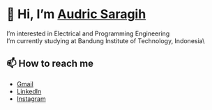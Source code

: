 # 👋 Hi, I’m [Audric Saragih](https://github.com/audricsaragih)

I’m interested in Electrical and Programming Engineering  <br />
I’m currently studying at Bandung Institute of Technology, Indonesia\

[//]: <> (- 💞️ I’m looking to collaborate on ...)
## 📫 How to reach me
* [Gmail](mailto:audric.saragih@gmail.com)
* [LinkedIn](https://www.linkedin.com/in/audric-kristo-katratama-saragih-1b6a3a150)
* [Instagram](https://www.instagram.com/sembedeho16)

<!---
audricsaragih/audricsaragih is a ✨ special ✨ repository because its `README.md` (this file) appears on your GitHub profile.
You can click the Preview link to take a look at your changes.
--->

